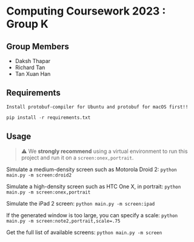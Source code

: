 # Computing Coursework 2023 : Group K

## Group Members

- Daksh Thapar
- Richard Tan
- Tan Xuan Han


## Requirements

`Install protobuf-compiler for Ubuntu and protobuf for macOS first!!`

```py
pip install -r requirements.txt
```

## Usage

> :warning: We **strongly recommend** using a virtual environment to run this project and run it on a `screen:onex,portrait`.

Simulate a medium-density screen such as Motorola Droid 2: `python main.py -m screen:droid2`

Simulate a high-density screen such as HTC One X, in portrait: `python main.py -m screen:onex,portrait`

Simulate the iPad 2 screen: `python main.py -m screen:ipad`

If the generated window is too large, you can specify a scale: `python main.py -m screen:note2,portrait,scale=.75`

Get the full list of available screens: `python main.py -m screen`


